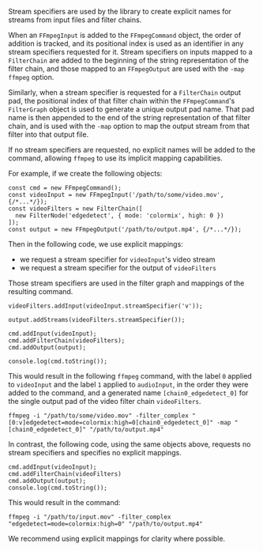 Stream specifiers are used by the library to create explicit names for streams from input files and filter chains.

When an `FFmpegInput` is added to the `FFmpegCommand` object, the order of addition is tracked, and its positional index is used as an identifier in any stream specifiers requested for it. Stream specifiers on inputs mapped to a `FilterChain` are added to the beginning of the string representation of the filter chain, and those mapped to an `FFmpegOutput` are used with the `-map` `ffmpeg` option.

Similarly, when a stream specifier is requested for a `FilterChain` output pad, the positional index of that filter chain within the `FFmpegCommand`'s `FilterGraph` object is used to generate a unique output pad name. That pad name is then appended to the end of the string representation of that filter chain, and is used with the `-map` option to map the output stream from that filter into that output file.

If no stream specifiers are requested, no explicit names will be added to the command, allowing `ffmpeg` to use its implicit mapping capabilities.

For example, if we create the following objects:

```{javascript}
const cmd = new FFmpegCommand();
const videoInput = new FFmpegInput('/path/to/some/video.mov', {/*...*/});
const videoFilters = new FilterChain([
  new FilterNode('edgedetect', { mode: 'colormix', high: 0 })
]);
const output = new FFmpegOutput('/path/to/output.mp4', {/*...*/});
```

Then in the following code, we use explicit mappings:

- we request a stream specifier for `videoInput`'s video stream
- we request a stream specifier for the output of `videoFilters`

Those stream specifiers are used in the filter graph and mappings of the resulting command.

```{javascript}
videoFilters.addInput(videoInput.streamSpecifier('v'));

output.addStreams(videoFilters.streamSpecifier());

cmd.addInput(videoInput);
cmd.addFilterChain(videoFilters);
cmd.addOutput(output);

console.log(cmd.toString());
```

This would result in the following `ffmpeg` command, with the label `0` applied to `videoInput` and the label `1` applied to `audioInput`, in the order they were added to the command, and a generated name `[chain0_edgedetect_0]` for the single output pad of the video filter chain `videoFilters`.

```{text}
ffmpeg -i "/path/to/some/video.mov" -filter_complex "[0:v]edgedetect=mode=colormix:high=0[chain0_edgedetect_0]" -map "[chain0_edgedetect_0]" "/path/to/output.mp4"
```

In contrast, the following code, using the same objects above, requests no stream specifiers and specifies no explicit mappings.

```{javascript}
cmd.addInput(videoInput);
cmd.addFilterChain(videoFilters)
cmd.addOutput(output);
console.log(cmd.toString());
```

This would result in the command:

```{text}
ffmpeg -i "/path/to/input.mov" -filter_complex "edgedetect=mode=colormix:high=0" "/path/to/output.mp4"
```

We recommend using explicit mappings for clarity where possible.
